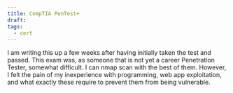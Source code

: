 ```yaml
---
title: CompTIA PenTest+
draft: 
tags:
  - cert
---
```

I am writing this up a few weeks after having initially taken the test and passed. This exam was, as someone that is not yet a career Penetration Tester, somewhat difficult. I can nmap scan with the best of them. However, I felt the pain of my inexperience with programming, web app exploitation, and what exactly these require to prevent them from being vulnerable. 
